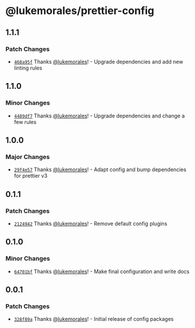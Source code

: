 # @lukemorales/prettier-config

## 1.1.1

### Patch Changes

- [`468a95f`](https://github.com/lukemorales/development-config/commit/468a95f6fb55fdca62346037d8cab58ef4ae7b7f) Thanks [@lukemorales](https://github.com/lukemorales)! - Upgrade dependencies and add new linting rules

## 1.1.0

### Minor Changes

- [`4489df7`](https://github.com/lukemorales/development-config/commit/4489df7e00e1f5a7624c7717ff924add05da2e44) Thanks [@lukemorales](https://github.com/lukemorales)! - Upgrade dependencies and change a few rules

## 1.0.0

### Major Changes

- [`29f4e57`](https://github.com/lukemorales/development-config/commit/29f4e579dc7e7f5051c1dd43f3cd517470c64909) Thanks [@lukemorales](https://github.com/lukemorales)! - Adapt config and bump dependencies for prettier v3

## 0.1.1

### Patch Changes

- [`2124942`](https://github.com/lukemorales/development-config/commit/2124942c38dcb8f0701941eb39d63691ce289ca8) Thanks [@lukemorales](https://github.com/lukemorales)! - Remove default config plugins

## 0.1.0

### Minor Changes

- [`64701bf`](https://github.com/lukemorales/development-config/commit/64701bf21065971113c87adb417cc6155c10631f) Thanks [@lukemorales](https://github.com/lukemorales)! - Make final configuration and write docs

## 0.0.1

### Patch Changes

- [`328f89a`](https://github.com/lukemorales/development-config/commit/328f89addba031b0de787930f0ded2b5222b81d2) Thanks [@lukemorales](https://github.com/lukemorales)! - Initial release of config packages
